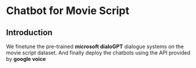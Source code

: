 # Chatbot for Movie Script

## Introduction
We finetune the pre-trained **microsoft dialoGPT** dialogue systems on the movie script dataset. And finally deploy the chatbots using the API provided by **google voice**
